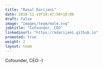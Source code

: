 ```yaml
---
title: "Rasul Darijani"
date: 2018-11-19T10:47:58+10:00
draft: false
image: "images/team/male.svg"
jobtitle: "Cofounder, CEO"
linkedinurl: "https://adarijani.github.io"
promoted: true
weight: 2
layout: team
---
```


Cofounder, CEO:-)
